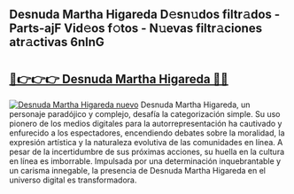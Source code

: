 ## Desnuda Martha Higareda D𝚎sn𝚞dos filtr𝚊dos - Parts-ajF Vid𝚎os f𝚘tos - N𝚞evas filtr𝚊ciones atr𝚊ctivas 6nlnG

# <h2><a href="http://mb21fp2.tromn.icu/?c=Desnuda+Martha+Higareda">🔗👉👉👉 Desnuda Martha Higareda 🔗🔗</a></h2>

[![Desnuda Martha Higareda nuevo](https://i.imgur.com/pEAQMta.gif)](http://mb21fp2.tromn.icu/?c=Desnuda+Martha+Higareda)
Desnuda Martha Higareda, un personaje paradójico y complejo, desafía la categorización simple. Su uso pionero de los medios digitales para la autorrepresentación ha cautivado y enfurecido a los espectadores, encendiendo debates sobre la moralidad, la expresión artística y la naturaleza evolutiva de las comunidades en línea. A pesar de la incertidumbre de sus próximas acciones, su huella en la cultura en línea es imborrable. Impulsada por una determinación inquebrantable y un carisma innegable, la presencia de Desnuda Martha Higareda en el universo digital es transformadora.
